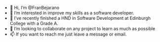 - 👋 Hi, I’m @FranBejarano
- 👀 I’m interested in improve my skills as a software developer. 
- 🌱 I’ve recently finished a HND in Software Development at Edinburgh College with a Grade A.  
- 💞️ I’m looking to collaborate on any project to learn as much as possible
- 📫 If you want to reach me just leave a message or email.
